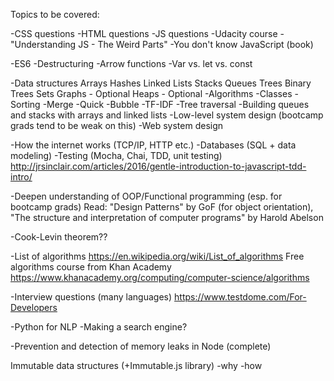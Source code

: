 Topics to be covered:

-CSS questions
-HTML questions
-JS questions
  -Udacity course - "Understanding JS - The Weird Parts"
  -You don't know JavaScript (book)

  -ES6
    -Destructuring
    -Arrow functions
    -Var vs. let vs. const

-Data structures
  Arrays
  Hashes
  Linked Lists
  Stacks
  Queues
  Trees
  Binary Trees
  Sets
  Graphs - Optional
  Heaps - Optional
-Algorithms
  -Classes
  -Sorting
    -Merge
    -Quick
    -Bubble
  -TF-IDF
  -Tree traversal
  -Building queues and stacks with arrays and linked lists
-Low-level system design (bootcamp grads tend to be weak on this)
-Web system design

-How the internet works (TCP/IP, HTTP etc.)
-Databases (SQL + data modeling)
-Testing (Mocha, Chai, TDD, unit testing) http://jrsinclair.com/articles/2016/gentle-introduction-to-javascript-tdd-intro/

-Deepen understanding of OOP/Functional programming (esp. for bootcamp grads)
  Read: "Design Patterns" by GoF (for object orientation), "The structure and interpretation of computer programs" by Harold Abelson

-Cook-Levin theorem??

-List of algorithms
https://en.wikipedia.org/wiki/List_of_algorithms
  Free algorithms course from Khan Academy https://www.khanacademy.org/computing/computer-science/algorithms

  -Interview questions (many languages) https://www.testdome.com/For-Developers

-Python for NLP
-Making a search engine?

-Prevention and detection of memory leaks in Node (complete)

Immutable data structures (+Immutable.js library)
  -why
  -how
